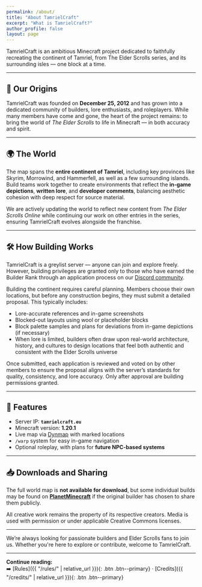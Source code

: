 ```yaml
---
permalink: /about/
title: "About TamrielCraft"
excerpt: "What is TamrielCraft?"
author_profile: false
layout: page
---
```


TamrielCraft is an ambitious Minecraft project dedicated to faithfully recreating the continent of Tamriel, from The Elder Scrolls series, and its surrounding isles — one block at a time.

---

## 📜 Our Origins

TamrielCraft was founded on **December 25, 2012** and has grown into a dedicated community of builders, lore enthusiasts, and roleplayers. While many members have come and gone, the heart of the project remains: to bring the world of *The Elder Scrolls* to life in Minecraft — in both accuracy and spirit.

---

## 🌍 The World

The map spans the **entire continent of Tamriel**, including key provinces like Skyrim, Morrowind, and Hammerfell, as well as a few surrounding islands. Build teams work together to create environments that reflect the **in-game depictions**, **written lore**, and **developer comments**, balancing aesthetic cohesion with deep respect for source material.

We are actively updating the world to reflect new content from *The Elder Scrolls Online* while continuing our work on other entries in the series, ensuring TamrielCraft evolves alongside the franchise.

---

## 🛠️ How Building Works

TamrielCraft is a greylist server — anyone can join and explore freely. However, building privileges are granted only to those who have earned the Builder Rank through an application process on our [Discord community](https://discord.gg/ApShrYn).

Building the continent requires careful planning. Members choose their own locations, but before any construction begins, they must submit a detailed proposal. This typically includes:

- Lore-accurate references and in-game screenshots
- Blocked-out layouts using wool or placeholder blocks
- Block palette samples and plans for deviations from in-game depictions (if necessary)
- When lore is limited, builders often draw upon real-world architecture, history, and cultures to design locations that feel both authentic and consistent with the Elder Scrolls universe

Once submitted, each application is reviewed and voted on by other members to ensure the proposal aligns with the server’s standards for quality, consistency, and lore accuracy. Only after approval are building permissions granted. 

---

## 🧭 Features

- Server IP: **`tamrielcraft.eu`**
- Minecraft version: **1.20.1**
- Live map via [Dynmap](https://map.tamrielcraft.eu/) with marked locations
- `/warp` system for easy in-game navigation
- Optional roleplay, with plans for **future NPC-based systems**

---

## 📥 Downloads and Sharing

The full world map is **not available for download**, but some individual builds may be found on **[PlanetMinecraft](https://www.planetminecraft.com/)** if the original builder has chosen to share them publicly.

All creative work remains the property of its respective creators. Media is used with permission or under applicable Creative Commons licenses.

---

We’re always looking for passionate builders and Elder Scrolls fans to join us. Whether you're here to explore or contribute, welcome to TamrielCraft.

---
**Continue reading:**  
➡️ [Rules]({{ "/rules/" | relative_url }}){: .btn .btn--primary} · [Credits]({{ "/credits/" | relative_url }}){: .btn .btn--primary}

